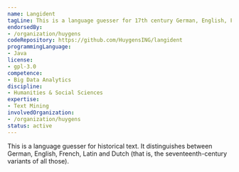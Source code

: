 ```yaml
---
name: Langident
tagLine: This is a language guesser for 17th century German, English, French, Latin and Dutch.
endorsedBy:
- /organization/huygens
codeRepository: https://github.com/HuygensING/langident
programmingLanguage:
- Java
license:
- gpl-3.0
competence:
- Big Data Analytics
discipline:
- Humanities & Social Sciences
expertise:
- Text Mining
involvedOrganization:
- /organization/huygens
status: active
---
```

This is a language guesser for historical text. It distinguishes between German, English, French, Latin and Dutch (that is, the seventeenth-century variants of all those).
